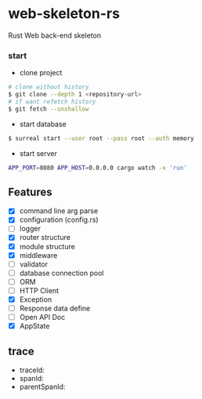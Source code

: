 # web-skeleton-rs

Rust Web back-end skeleton

### start

- clone project

```sh
# clone without history
$ git clone --depth 1 <repository-url>
# if want refetch history
$ git fetch --unshallow
```

- start database

```sh
$ surreal start --user root --pass root --auth memory
```

- start server

```sh
APP_PORT=8080 APP_HOST=0.0.0.0 cargo watch -x 'run'
```

## Features

- [x] command line arg parse
- [x] configuration (config.rs)
- [ ] logger
- [x] router structure
- [x] module structure
- [x] middleware
- [ ] validator
- [ ] database connection pool
- [ ] ORM
- [ ] HTTP Client
- [x] Exception
- [ ] Response data define
- [ ] Open API Doc
- [x] AppState

## trace

- traceId:
- spanId:
- parentSpanId:
